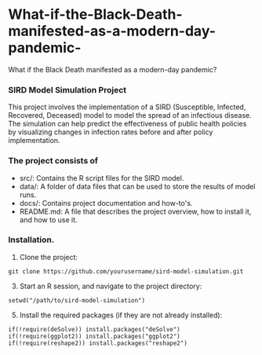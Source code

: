 # What-if-the-Black-Death-manifested-as-a-modern-day-pandemic-
What if the Black Death manifested as a modern-day pandemic? 
### SIRD Model Simulation Project
This project involves the implementation of a SIRD (Susceptible, Infected, Recovered, Deceased) model to model the spread of an infectious disease. The simulation can help predict the effectiveness of public health policies by visualizing changes in infection rates before and after policy implementation.


### The project consists of
- src/: Contains the R script files for the SIRD model.
- data/: A folder of data files that can be used to store the results of model runs.
- docs/: Contains project documentation and how-to's.
- README.md: A file that describes the project overview, how to install it, and how to use it.

### Installation.

1. Clone the project:
```
git clone https://github.com/yourusername/sird-model-simulation.git
```
3. Start an R session, and navigate to the project directory:
 ```
setwd("/path/to/sird-model-simulation")
```
5. Install the required packages (if they are not already installed):
```
if(!require(deSolve)) install.packages("deSolve")
if(!require(ggplot2)) install.packages("ggplot2")
if(!require(reshape2)) install.packages("reshape2") 
```
